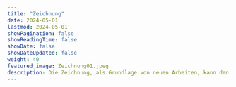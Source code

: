 ```yaml
---
title: "Zeichnung"
date: 2024-05-01
lastmod: 2024-05-01
showPagination: false
showReadingTime: false
showDate: false
showDateUpdated: false
weight: 40
featured_image: Zeichnung01.jpeg
description: Die Zeichnung, als Grundlage von neuen Arbeiten, kann den künstlerischen Prozess unterstützen. Formen und Farben lassen sich aber meist direkt am Objekt erfahren. Aus dem Grunde selten ein Plan zu einem Werk skizziert wird. Sie dient in ihrer Ausführung mit  Bleistift, Kohle, Kreide oder in Acryl gemalt eher der Befreiung der Gedanken. Sie öffnet Perspektiven und zeigt sich als Tor zu neuen Visionen.
---
```



